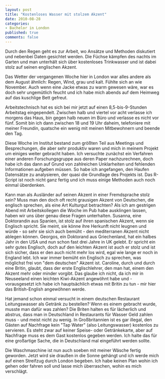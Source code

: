```yaml
--- 
layout: post
title: "Kostenloses Wasser mit stolzem Akzent"
date: 2010-08-28
categories: 
- Bachelor in London
published: true
comments: false
---
```

Durch den Regen geht es zur Arbeit, wo Ansätze und Methoden diskutiert und nebenbei Daten gesichtet werden.
Die Füchse kämpfen des nachts im Garten und man unterhält sich über kostenloses Trinkwasser und ist dabei stolz auf seinen englischen Akzent.

<!-- more -->

Das Wetter der vergangenen Woche hier in London war alles andere als dem August ähnlich: Regen, Wind, grau und kalt.
Fühlte sich an wie November.
Auch wenn eine Jacke etwas zu warm gewesen wäre, war es doch sehr ungemütlich feucht und ich habe mich abends auf dem Heimweg auf das kuschlige Bett gefreut.

Arbeitstechnisch hat es sich bei mir jetzt auf einen 8,5-bis-9-Stunden Arbeitstag eingependelt.
Zwischen halb und viertel vor acht verlasse ich morgens das Haus, bin gegen halb neuen im Büro und verlasse es nicht vor fünf.
Somit bin ich dann zwischen 18 und 19 Uhr daheim, telefoniere mit meiner Freundin, quatsche ein wenig mit meinen Mitbewohnern und beende den Tag.

Diese Woche im Institut bestand zum größten Teil aus Meetings und Besprechungen, die aber sehr produktiv waren und mich  in meinem Projekt um einiges weiter gebracht haben.
Ich versuchte zunächst ein Verfahren einer anderen Forschungsgruppe aus deren Paper nachzurechnen, doch habe ich das dann auf Grund von zahlreichen Unklarheiten und fehlenden Informationen aufgeben müssen.
So habe ich angefangen, den Haufen Datensätze zu analysieren, der quasi die Grundlage des Projekts ist.
Das R-Script ist noch nicht ganz fertig und ich muss einige Methoden auch noch einmal überdenken.

Kann man als Ausländer auf seinen Akzent in einer Fremdsprache stolz sein? Muss man den doch oft recht grausigen Akzent von Deutschen, die englisch sprechen, als eine Art Kulturgut betrachten?
Als ich am gestrigen Abend mit Arbeitskollegen die Woche im Pub habe ausklingen lassen, haben wir uns über genau diese Fragen unterhalten.
Susanna, eine Doktorandin aus Spanien, ist stolz auf ihren spanischen Akzent, wenn sie Englisch spricht.
Sie meint, sie könne ihre Herkunft nicht leugnen und würde - so sehr sie sich auch bemüht - den mediterranen Akzent nicht ablegen können.
Georgos, ein Doktorand aus Griechenland, hat ein halbes Jahr in den USA und nun schon fast drei Jahre in UK gelebt.
Er spricht ein sehr gutes Englisch, doch auf den leichten Akzent ist auch er stolz und ist sich sicher, dass er den auch nicht mehr los wird, egal wie lange er noch in England lebt.
Ich war immer bemüht ein Englisch zu sprechen, was möglichst frei von "dem deutschen" Akzent ist.
Caroline, durch und durch eine Britin, glaubt, dass der erste Englischlehrer, den man hat, einem den Akzent mehr oder minder vorgibt.
Das glaube ich nicht, da ich mir in Neuseeland einen leichten Kiwi-Akzent angewöhnt habe und - vorausgesetzt ich habe ich hauptsächlich etwas mit Britin zu tun - mir hier das British-English angewöhnen werde.

Hat jemand schon einmal versucht in einem deutschen Restaurant Leitungswasser als Getränk zu bestellen? Wenn es einem gebracht wurde, musste man dafür was zahlen?
Die Briten halten es für lächerlich und abstrus, dass man in Deutschland in Restaurants für Wasser Geld zahlen muss - und meist nicht zu wenig.
In Großbritannien ist es gar illegal, den Gästen auf Nachfrage kein "Tap Water" (also Leitungswasser) kostenlos zu servieren.
Es steht zwar auf keiner Speise- oder Getränkekarte, aber auf Nachfrage muss es dem Gast kostenlos gegeben werden.
Ich halte das für eine großartige Sache, die in Deutschland mal eingeführt werden sollte.

Die Waschmaschine ist nun auch soeben mit meiner Wäsche fertig geworden.
Jetzt wird sie draußen in die Sonne gehängt und ich werde mich auf einen Streifzug durch London begeben.
Ich habe keinen Plan wohin ich gehen oder fahren soll und lasse mich überraschen, wohin es mich verschlägt.

